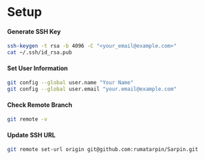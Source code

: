 # Setup

#### Generate SSH Key
```bash
ssh-keygen -t rsa -b 4096 -C "<your_email@example.com>"
cat ~/.ssh/id_rsa.pub
```
#### Set User Information
```bash
git config --global user.name "Your Name"
git config --global user.email "your.email@example.com"
```

#### Check Remote Branch
```bash
git remote -v
```

#### Update SSH URL
```bash
git remote set-url origin git@github.com:rumatarpin/Sarpin.git

```
